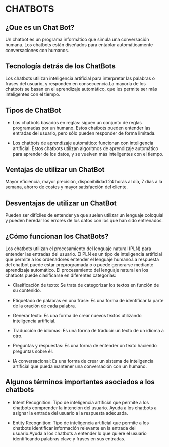 # CHATBOTS
## ¿Que es un Chat Bot?
Un chatbot es un programa informático que simula una conversación humana. Los chatbots están diseñados para entablar automáticamente conversaciones con humanos.


## Tecnología detrás de los ChatBots
Los chatbots utilizan inteligencia artificial para interpretar las palabras o frases del usuario, y responden en consecuencia.La mayoría de los chatbots se basan en el aprendizaje automático, que les permite ser más inteligentes con el tiempo.


## Tipos de ChatBot
* Los chatbots basados en reglas: siguen un conjunto de reglas programadas por un humano. Estos chatbots pueden entender las entradas del usuario, pero sólo pueden responder de forma limitada.

* Los chatbots de aprendizaje automático: funcionan con inteligencia artificial. Estos chatbots utilizan algoritmos de aprendizaje automático para aprender de los datos, y se vuelven más inteligentes con el tiempo.


## Ventajas de utilizar un ChatBot
Mayor eficiencia, mayor precisión, disponibilidad 24 horas al día, 7 días a la semana, ahorro de costes y mayor satisfacción del cliente. 


## Desventajas de utilizar un ChatBot
Pueden ser difíciles de entender ya que suelen utilizar un lenguaje coloquial y pueden heredar los errores de los datos con los que han sido entrenados.


## ¿Cómo funcionan los ChatBots?
Los chatbots utilizan el procesamiento del lenguaje natural (PLN) para entender las entradas del usuario. El PLN es un tipo de inteligencia artificial que permite a los ordenadores entender el lenguaje humano.La respuesta del chatbot puede estar preprogramada o o puede generarse mediante aprendizaje automático.
El procesamiento del lenguaje natural en los chatbots puede clasificarse en diferentes categorías:

* Clasificación de texto: Se trata de categorizar los textos en función de su contenido.

* Etiquetado de palabras en una frase: Es una forma de identificar la parte de la oración de cada palabra.

* Generar texto: Es una forma de crear nuevos textos utilizando inteligencia artificial.

* Traducción de idiomas: Es una forma de traducir un texto de un idioma a otro.

* Preguntas y respuestas: Es una forma de entender un texto haciendo preguntas sobre él.

* IA conversacional: Es una forma de crear un sistema de inteligencia artificial que pueda mantener una conversación con un humano.


## Algunos términos importantes asociados a los chatbots
* Intent Recognition: Tipo de inteligencia artificial que permite a los chatbots comprender la intención del usuario. Ayuda a los chatbots a asignar la entrada del usuario a la respuesta adecuada. 

* Entity Recognition: Tipo de inteligencia artificial que permite a los chatbots identificar información relevante en la entrada del usuario.Ayuda a los chatbots a entender lo que quiere el usuario identificando palabras clave y frases en sus entradas.
